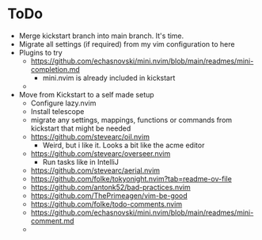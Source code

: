 ToDo
=====

* Merge kickstart branch into main branch. It's time.
* Migrate all settings (if required) from my vim configuration to here
* Plugins to try
  * https://github.com/echasnovski/mini.nvim/blob/main/readmes/mini-completion.md
    * mini.nvim is already included in kickstart
  * 
* Move from Kickstart to a self made setup
  * Configure lazy.nvim
  * Install telescope
  * migrate any settings, mappings, functions or commands from kickstart that might
    be needed
  * https://github.com/stevearc/oil.nvim
    * Weird, but i like it. Looks a bit like the acme editor
  * https://github.com/stevearc/overseer.nvim
    * Run tasks like in IntelliJ
  * https://github.com/stevearc/aerial.nvim
  * https://github.com/folke/tokyonight.nvim?tab=readme-ov-file
  * https://github.com/antonk52/bad-practices.nvim
  * https://github.com/ThePrimeagen/vim-be-good
  * https://github.com/folke/todo-comments.nvim
  * https://github.com/echasnovski/mini.nvim/blob/main/readmes/mini-comment.md
  * 
